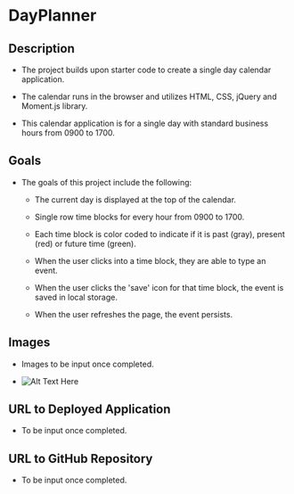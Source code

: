 # DayPlanner

## Description

* The project builds upon starter code to create a single day calendar application.

* The calendar runs in the browser and utilizes HTML, CSS, jQuery and Moment.js library. 

* This calendar application is for a single day with standard business hours from 0900 to 1700. 

## Goals

* The goals of this project include the following:

    * The current day is displayed at the top of the calendar.

    * Single row time blocks for every hour from 0900 to 1700. 

    * Each time block is color coded to indicate if it is past (gray), present (red) or future time (green). 

    * When the user clicks into a time block, they are able to type an event.

    * When the user clicks the 'save' icon for that time block, the event is saved in local storage.

    * When the user refreshes the page, the event persists. 

## Images

* Images to be input once completed. 

* ![Alt Text Here](images/NameOfImageHere.png) 

## URL to Deployed Application 

* To be input once completed.

## URL to GitHub Repository

* To be input once completed.
